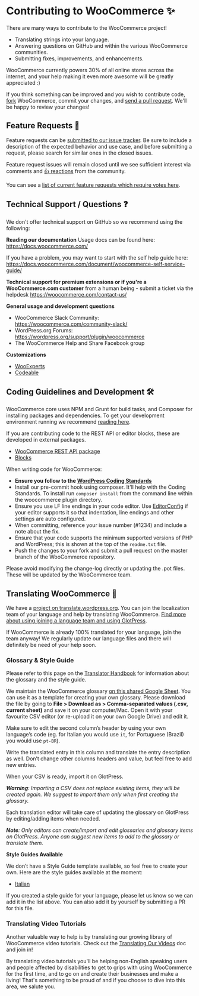 # Contributing to WooCommerce ✨

There are many ways to contribute to the WooCommerce project!

- Translating strings into your language.
- Answering questions on GitHub and within the various WooCommerce communities.
- Submitting fixes, improvements, and enhancements.

WooCommerce currently powers 30% of all online stores across the internet, and your help making it even more awesome will be greatly appreciated :)

If you think something can be improved and you wish to contribute code,
[fork](https://help.github.com/articles/fork-a-repo/) WooCommerce, commit your changes,
and [send a pull request](https://help.github.com/articles/using-pull-requests/). We'll be happy to review your changes!

## Feature Requests 🚀

Feature requests can be [submitted to our issue tracker](https://github.com/woocommerce/woocommerce/issues/new?template=Feature_request.md). Be sure to include a description of the expected behavior and use case, and before submitting a request, please search for similar ones in the closed issues.

Feature request issues will remain closed until we see sufficient interest via comments and [👍 reactions](https://help.github.com/articles/about-discussions-in-issues-and-pull-requests/) from the community.

You can see a [list of current feature requests which require votes here](https://github.com/woocommerce/woocommerce/issues?q=label%3A%22votes+needed%22+label%3Aenhancement+sort%3Areactions-%2B1-desc+is%3Aclosed).

## Technical Support / Questions ❓

We don't offer technical support on GitHub so we recommend using the following:

**Reading our documentation**
Usage docs can be found here: https://docs.woocommerce.com/

If you have a problem, you may want to start with the self help guide here: https://docs.woocommerce.com/document/woocommerce-self-service-guide/

**Technical support for premium extensions or if you're a WooCommerce.com customer**
 from a human being - submit a ticket via the helpdesk
https://woocommerce.com/contact-us/ 

**General usage and development questions**
- WooCommerce Slack Community: https://woocommerce.com/community-slack/
- WordPress.org Forums: https://wordpress.org/support/plugin/woocommerce
- The WooCommerce Help and Share Facebook group

**Customizations**
- [WooExperts](https://woocommerce.com/experts/)
- [Codeable](https://codeable.io/)

## Coding Guidelines and Development 🛠

WooCommerce core uses NPM and Grunt for build tasks, and Composer for installing packages and dependencies. To get your development environment running we recommend [reading here](https://github.com/woocommerce/woocommerce/wiki/How-to-set-up-WooCommerce-development-environment).

If you are contributing code to the REST API or editor blocks, these are developed in external packages.
- [WooCommerce REST API package](https://github.com/woocommerce/woocommerce-rest-api)
- [Blocks](https://github.com/woocommerce/woocommerce-gutenberg-products-block)

When writing code for WooCommerce:
- **Ensure you follow to the [WordPress Coding Standards](https://make.wordpress.org/core/handbook/best-practices/coding-standards/php/)**
- Install our pre-commit hook using composer. It'll help with the Coding Standards. To install run `composer install` from the command line within the woocommerce plugin directory.
- Ensure you use LF line endings in your code editor. Use [EditorConfig](http://editorconfig.org/) if your editor supports it so that indentation, line endings and other settings are auto configured.
- When committing, reference your issue number (#1234) and include a note about the fix.
- Ensure that your code supports the minimum supported versions of PHP and WordPress; this is shown at the top of the `readme.txt` file.
- Push the changes to your fork and submit a pull request on the master branch of the WooCommerce repository.

Please avoid modifying the change-log directly or updating the .pot files. These will be updated by the WooCommerce team.

## Translating WooCommerce 💬

We have a [project on translate.wordpress.org](https://translate.wordpress.org/projects/wp-plugins/woocommerce). You can join the localization team of your language and help by translating WooCommerce. [Find more about using joining a language team and using GlotPress](https://make.wordpress.org/polyglots/handbook/tools/glotpress-translate-wordpress-org/).

If WooCommerce is already 100% translated for your language, join the team anyway! We regularly update our language files and there will definitely be need of your help soon.

### Glossary & Style Guide

Please refer to this page on the [Translator Handbook](https://make.wordpress.org/polyglots/handbook/translating/glossary-style-guide/) for information about the glossary and the style guide.

We maintain the WooCommerce glossary [on this shared Google Sheet](https://docs.google.com/spreadsheets/d/1Pobl2nNWieaSpZND9-Bwa4G8pnMU7QYceKsXuWCwSxQ/edit?usp=sharing). You can use it as a template for creating your own glossary.
Please download the file by going to **File > Download as > Comma-separated values (.csv, current sheet)** and save it on your computer/Mac. Open it with your favourite CSV editor (or re-upload it on your own Google Drive) and edit it.

Make sure to edit the second column’s header by using your own language’s code (eg. for Italian you would use `it`, for Portuguese (Brazil) you would use `pt-BR`).

Write the translated entry in this column and translate the entry description as well.
Don’t change other columns headers and value, but feel free to add new entries.

When your CSV is ready, import it on GlotPress.

_**Warning**: Importing a CSV does not replace existing items, they will be created again. We suggest to import them only when first creating the glossary._

Each translation editor will take care of updating the glossary on GlotPress by editing/adding items when needed.

_**Note**: Only editors can create/import and edit glossaries and glossary items on GlotPress. Anyone can suggest new items to add to the glossary or translate them._

**Style Guides Available**

We don’t have a Style Guide template available, so feel free to create your own. Here are the style guides available at the moment:

* [Italian](https://docs.google.com/document/d/1rspopHOiTL-5-PjyG5eJxjkYk6JkzqVbyS24OdA052o/edit?usp=sharing)

If you created a style guide for your language, please let us know so we can add it in the list above. You can also add it by yourself by submitting a PR for this file.

### Translating Video Tutorials

Another valuable way to help is by translating our growing library of WooCommerce video tutorials. Check out the [Translating  Our Videos](https://docs.woocommerce.com/document/translating-our-videos/) doc and join in!

By translating video tutorials you'll be helping non-English speaking users and people affected by disabilities to get to grips with using WooCommerce for the first time, and to go on and create their businesses and make a living! That's something to be proud of and if you choose to dive into this area, we salute you.
